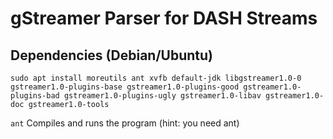 # gStreamer Parser for DASH Streams

## Dependencies (Debian/Ubuntu)
```
sudo apt install moreutils ant xvfb default-jdk libgstreamer1.0-0 gstreamer1.0-plugins-base gstreamer1.0-plugins-good gstreamer1.0-plugins-bad gstreamer1.0-plugins-ugly gstreamer1.0-libav gstreamer1.0-doc gstreamer1.0-tools

```

```ant``` Compiles and runs the program (hint: you need ant)
